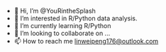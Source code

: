 - 👋 Hi, I’m @YouRintheSplash
- 👀 I’m interested in R/Python data analysis.
- 🌱 I’m currently learning R/Python
- 💞️ I’m looking to collaborate on ...
- 📫 How to reach me linweipeng176@outlook.com

<!---
YouRintheSplash/YouRintheSplash is a ✨ special ✨ repository because its `README.md` (this file) appears on your GitHub profile.
You can click the Preview link to take a look at your changes.
--->
